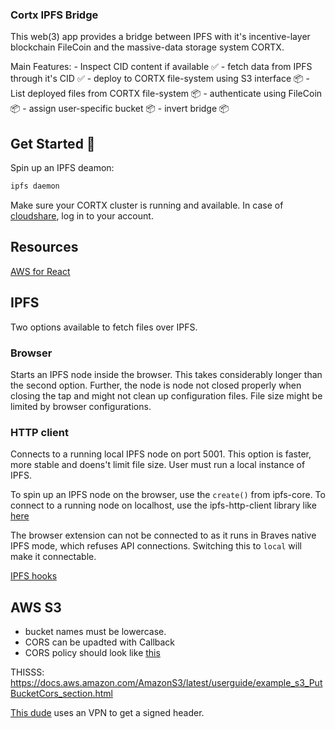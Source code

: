 ### Cortx IPFS Bridge

This web(3) app provides a bridge between IPFS with it's incentive-layer blockchain FileCoin and the massive-data storage system CORTX.

Main Features:
    - Inspect CID content if available ✅ 
    - fetch data from IPFS through it's CID ✅
    - deploy to CORTX file-system using S3 interface 📦
    - List deployed files from CORTX file-system 📦
    - authenticate using FileCoin 📦
    - assign user-specific bucket 📦
    - invert bridge 📦


## Get Started 🚀

Spin up an IPFS deamon:

```bash
ipfs daemon
```

Make sure your CORTX cluster is running and available. In case of [cloudshare](https://use.cloudshare.com/Authenticated/Landing.aspx?s=1), log in to your account.

## Resources

[AWS for React](https://docs.aws.amazon.com/sdk-for-javascript/v3/developer-guide/getting-started-react-native.html)

## IPFS

Two options available to fetch files over IPFS.

### Browser

Starts an IPFS node inside the browser. This takes considerably longer than the second option. Further, the node is node not closed properly when closing the tap and might not clean up configuration files. File size might be limited by browser configurations.

### HTTP client

Connects to a running local IPFS node on port 5001. This option is faster, more stable and doens't limit file size. User must run a local instance of IPFS.

To spin up an IPFS node on the browser, use the `create()` from ipfs-core.
To connect to a running node on localhost, use the ipfs-http-client library like [here](https://github.com/ipfs/js-ipfs/tree/master/packages/ipfs-http-client)

The browser extension can not be connected to as it runs in Braves native IPFS mode, which refuses API connections.
Switching this to `local` will make it connectable.

[IPFS hooks](https://github.com/ipfs-examples/js-ipfs-examples/blob/master/examples/browser-create-react-app/src/App.js)

## AWS S3

-   bucket names must be lowercase.
-   CORS can be upadted with Callback
-   CORS policy should look like [this](https://docs.amazonaws.cn/en_us/AmazonS3/latest/userguide/ManageCorsUsing.html)

THISSS: https://docs.aws.amazon.com/AmazonS3/latest/userguide/example_s3_PutBucketCors_section.html

[This dude](https://www.youtube.com/watch?v=hxyp_LkKDdk) uses an VPN to get a signed header.
